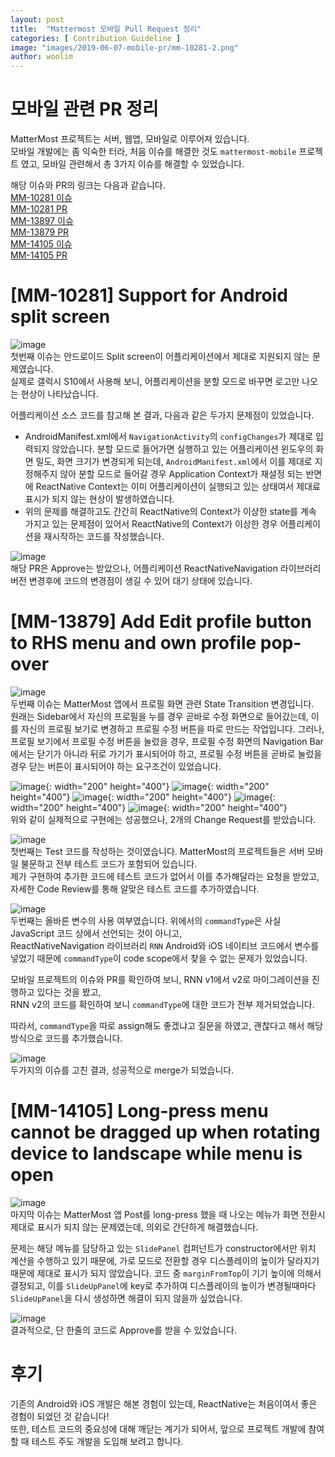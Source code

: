 ```yaml
---
layout: post
title:  "Mattermost 모바일 Pull Request 정리"
categories: [ Contribution Guideline ]
image: "images/2019-06-07-mobile-pr/mm-10281-2.png"
author: woolim
---
```

# 모바일 관련 PR 정리
MatterMost 프로젝트는 서버, 웹앱, 모바일로 이루어져 있습니다.  
모바일 개발에는 좀 익숙한 터라, 처음 이슈를 해결한 것도 `mattermost-mobile` 프로젝트 였고,
모바일 관련해서 총 3가지 이슈를 해결할 수 있었습니다.

해당 이슈와 PR의 링크는 다음과 같습니다.  
[MM-10281 이슈](https://github.com/mattermost/mattermost-server/issues/10186)  
[MM-10281 PR](https://github.com/mattermost/mattermost-mobile/pull/2825)  
[MM-13897 이슈](https://github.com/mattermost/mattermost-server/issues/10624)  
[MM-13879 PR](https://github.com/mattermost/mattermost-mobile/pull/2832)  
[MM-14105 이슈](https://github.com/mattermost/mattermost-server/issues/10275)  
[MM-14105 PR](https://github.com/mattermost/mattermost-mobile/pull/2845)  

# [MM-10281] Support for Android split screen  
![image](/2019-1-OSS-L4/images/2019-06-07-mobile-pr/mm-10281-1.png)  
첫번째 이슈는 안드로이드 Split screen이 어플리케이션에서 제대로 지원되지 않는 문제였습니다.  
실제로 갤럭시 S10에서 사용해 보니, 어플리케이션을 분할 모드로 바꾸면 로고만 나오는 현상이 나타났습니다.  

어플리케이션 소스 코드를 참고해 본 결과, 다음과 같은 두가지 문제점이 있었습니다.

- AndroidManifest.xml에서 `NavigationActivity`의 `configChanges`가 제대로 입력되지 않았습니다. 분할 모드로 들어가면 실행하고 있는 어플리케이션 윈도우의 화면 밀도, 화면 크기가 변경되게 되는데, `AndroidManifest.xml`에서 이를 제대로 지정해주지 않아 분할 모드로 들어갈 경우 Application Context가 재설정 되는 반면에 ReactNative Context는 이미 어플리케이션이 실행되고 있는 상태여서 제대료 표시가 되지 않는 현상이 발생하였습니다.
- 위의 문제를 해결하고도 간간히 ReactNative의 Context가 이상한 state를 계속 가지고 있는 문제점이 있어서 ReactNative의 Context가 이상한 경우 어플리케이션을 재시작하는 코드를 작성했습니다.

![image](/2019-1-OSS-L4/images/2019-06-07-mobile-pr/mm-10281-2.png)  
해당 PR은 Approve는 받았으나, 어플리케이션 ReactNativeNavigation 라이브러리 버전 변경후에 코드의 변경점이 생길 수 있어 대기 상태에 있습니다.

# [MM-13879] Add Edit profile button to RHS menu and own profile pop-over  
![image](/2019-1-OSS-L4/images/2019-06-07-mobile-pr/mm-13879-1.png)  
두번째 이슈는 MatterMost 앱에서 프로필 화면 관련 State Transition 변경입니다.  
원래는 Sidebar에서 자신의 프로필을 누를 경우 곧바로 수정 화면으로 들어갔는데, 이를 자신의 프로필 보기로 변경하고 프로필 수정 버튼을 따로 만드는 작업입니다.
그러나, 프로필 보기에서 프로필 수정 버튼을 눌렀을 경우, 프로필 수정 화면의 Navigation Bar에서는 닫기가 아니라 뒤로 가기가 표시되어야 하고,
프로필 수정 버튼을 곧바로 눌렀을 경우 닫는 버튼이 표시되어야 하는 요구조건이 있었습니다.

![image](/2019-1-OSS-L4/images/2019-06-07-mobile-pr/scr1.png){: width="200" height="400"}
![image](/2019-1-OSS-L4/images/2019-06-07-mobile-pr/scr2.png){: width="200" height="400"}
![image](/2019-1-OSS-L4/images/2019-06-07-mobile-pr/scr3.png){: width="200" height="400"}
![image](/2019-1-OSS-L4/images/2019-06-07-mobile-pr/scr4.png){: width="200" height="400"}
![image](/2019-1-OSS-L4/images/2019-06-07-mobile-pr/scr5.png){: width="200" height="400"}  
위와 같이 실제적으로 구현에는 성공했으나, 2개의 Change Request를 받았습니다.

![image](/2019-1-OSS-L4/images/2019-06-07-mobile-pr/mm-13879-3.png)  
첫번째는 Test 코드를 작성하는 것이였습니다. MatterMost의 프로젝트들은 서버 모바일 불문하고 전부 테스트 코드가 포함되어 있습니다.  
제가 구현하여 추가한 코드에 테스트 코드가 없어서 이를 추가해달라는 요청을 받았고, 자세한 Code Review를 통해 알맞은 테스트 코드를 추가하였습니다.  

![image](/2019-1-OSS-L4/images/2019-06-07-mobile-pr/mm-13879-4.png)  
두번째는 올바른 변수의 사용 여부였습니다. 위에서의 `commandType`은 사실 JavaScript 코드 상에서 선언되는 것이 아니고,  
ReactNativeNavigation 라이브러리 `RNN` Android와 iOS 네이티브 코드에서 변수를 넣었기 때문에 `commandType`이 code scope에서 찾을 수 없는 문제가 있었습니다.  

모바일 프로젝트의 이슈와 PR를 확인하여 보니, RNN v1에서 v2로 마이그레이션을 진행하고 있다는 것을 봤고,  
RNN v2의 코드를 확인하여 보니 `commandType`에 대한 코드가 전부 제거되었습니다.  

따라서, `commandType`을 따로 assign해도 좋겠냐고 질문을 하였고, 괜찮다고 해서 해당 방식으로 코드를 추가했습니다.  

![image](/2019-1-OSS-L4/images/2019-06-07-mobile-pr/mm-13879-5.png)  
두가지의 이슈를 고친 결과, 성공적으로 merge가 되었습니다.  

# [MM-14105] Long-press menu cannot be dragged up when rotating device to landscape while menu is open  
![image](/2019-1-OSS-L4/images/2019-06-07-mobile-pr/mm-14105-1.png)    
마지막 이슈는 MatterMost 앱 Post를 long-press 했을 때 나오는 메뉴가 화면 전환시 제대로 표시가 되지 않는 문제였는데, 의외로 간단하게 해결했습니다.

문제는 해당 메뉴를 담당하고 있는 `SlidePanel` 컴퍼넌트가 constructor에서만 위치 계산을 수행하고 있기 때문에, 가로 모드로 전환할 경우 디스플레이의 높이가 달라지기 때문에 제대로 표시가 되지 않았습니다. 
코드 중 `marginFromTop`이 기기 높이에 의해서 결정되고, 이를 `SlideUpPanel`에 key로 추가하여 디스플레이의 높이가 변경될때마다 `SlideUpPanel`을 다시 생성하면 해결이 되지 않을까 싶었습니다.

![image](/2019-1-OSS-L4/images/2019-06-07-mobile-pr/mm-14105-2.png)  
결과적으로, 단 한줄의 코드로 Approve를 받을 수 있었습니다.  

# 후기
기존의 Android와 iOS 개발은 해본 경험이 있는데, ReactNative는 처음이여서 좋은 경험이 되었던 것 같습니다!  
또한, 테스트 코드의 중요성에 대해 깨닫는 계기가 되어서, 앞으로 프로젝트 개발에 참여할 때 테스트 주도 개발을 도입해 보려고 합니다.  
